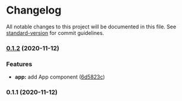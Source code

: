 # Changelog

All notable changes to this project will be documented in this file. See [standard-version](https://github.com/conventional-changelog/standard-version) for commit guidelines.

### [0.1.2](https://github.com/antoniopacheco/commitizen-test/compare/v0.1.1...v0.1.2) (2020-11-12)


### Features

* **app:** add App component ([6d5823c](https://github.com/antoniopacheco/commitizen-test/commit/6d5823c88a476654b6df39796f1c01b99ec2e729))

### 0.1.1 (2020-11-12)
